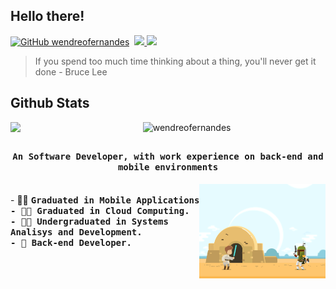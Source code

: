 <h2>Hello there!</h2>

[![GitHub wendreofernandes](https://img.shields.io/github/followers/wendreofernandes?label=follow&style=social)](https://github.com/wendreofernandes)&nbsp;
<a href="https://www.linkedin.com/in/wendreof/" target="_blank">
    <img src="https://img.shields.io/badge/LinkedIn--blue" />
    </a>
    <a href="https://medium.com/@wendreof" target="_blank">
    <img src="https://img.shields.io/badge/Medium--black"></img></a>
    </a>
</a>
 
> If you spend too much time thinking about a thing, you'll never get it done - Bruce Lee

<h2> Github Stats </h2> 
<a href="https://github.com/wendreofernandes/github-readme-stats"><img align="left" width="42%" src="https://github-readme-stats.vercel.app/api/top-langs/?username=wendreofernandes&layout=compact&theme=tokyonight" /></a>
<img width="50%" src="https://github-readme-streak-stats.herokuapp.com/?user=wendreofernandes&theme=tokyonight" alt="wendreofernandes" />

## <p align="center"><h4 align="center"><samp>An Software Developer, with work experience on back-end and mobile environments</samp></h4></p>

<div>
    <img align="right" src="https://github.com/amandewatnitrr/amandewatnitrr/blob/main/terminal.gif" width="40%"/><br>
    - 👨‍🎓 <samp><b>Graduated in Mobile Applications<br>
    - 👨‍🎓 <samp><b>Graduated in Cloud Computing.<br>
    - 👨‍🎓 <samp><b>Undergraduated in Systems Analisys and Development.<br>
    - 💼 <samp><b>Back-end Developer.<br>
</div>
